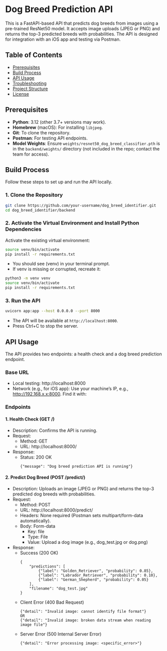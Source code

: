 # Dog Breed Prediction API

This is a FastAPI-based API that predicts dog breeds from images using a pre-trained ResNet50 model. It accepts image uploads (JPEG or PNG) and returns the top-3 predicted breeds with probabilities. The API is designed for integration with an iOS app and testing via Postman.

## Table of Contents
- [Prerequisites](#prerequisites)
- [Build Process](#build-process)
- [API Usage](#api-usage)
- [Troubleshooting](#troubleshooting)
- [Project Structure](#project-structure)
- [License](#license)

## Prerequisites

- **Python**: 3.12 (other 3.7+ versions may work).
- **Homebrew** (macOS): For installing `libjpeg`.
- **Git**: To clone the repository.
- **Postman**: For testing API endpoints.
- **Model Weights**: Ensure `weights/resnet50_dog_breed_classifier.pth` is in the `backend/weights/` directory (not included in the repo; contact the team for access).

## Build Process

Follow these steps to set up and run the API locally.

### 1. Clone the Repository
```bash
git clone https://github.com/your-username/dog_breed_identifier.git
cd dog_breed_identifier/backend
```

### 2. Activate the Virtual Environment and Install Python Dependencies
Activate the existing virtual environment:
```bash
source venv/bin/activate
pip install -r requirements.txt
```
- You should see (venv) in your terminal prompt.
- If venv is missing or corrupted, recreate it:
```bash
python3 -m venv venv
source venv/bin/activate
pip install -r requirements.txt
```
### 3. Run the API
```bash
uvicorn app:app --host 0.0.0.0 --port 8000
```
- The API will be available at `http://localhost:8000`.
- Press Ctrl+C to stop the server.

## API Usage
The API provides two endpoints: a health check and a dog breed prediction endpoint.

### Base URL
- Local testing: http://localhost:8000
- Network (e.g., for iOS app): Use your machine’s IP, e.g., http://192.168.x.x:8000. Find it with:

### Endpoints
#### 1. Health Check (GET /)
- Description: Confirms the API is running.
- Request:
    - Method: GET
    - URL: http://localhost:8000/
- Response:
    - Status: 200 OK
        ```
        {"message": "Dog breed prediction API is running"}
        ```
#### 2. Predict Dog Breed (POST /predict/)
- Description: Uploads an image (JPEG or PNG) and returns the top-3 predicted dog breeds with probabilities.
- Request:
    - Method: POST
    - URL: http://localhost:8000/predict/
    - Headers: None required (Postman sets multipart/form-data automatically).
    - Body: Form-data
        - Key: file
        - Type: File
        - Value: Upload a dog image (e.g., dog_test.jpg or dog.png)
- Response:
    - Success (200 OK)
        ```
        {
            "predictions": [
                {"label": "Golden_Retriever", "probability": 0.85},
                {"label": "Labrador_Retriever", "probability": 0.10},
                {"label": "German_Shepherd", "probability": 0.05}
            ],
            "filename": "dog_test.jpg"
        }
        ```
    - Client Error (400 Bad Request)
        ```
        {"detail": "Invalid image: cannot identify file format"}
        OR
        {"detail": "Invalid image: broken data stream when reading image file"}
        ```
    - Server Error (500 Internal Server Error)
        ```
        {"detail": "Error processing image: <specific_error>"}
        ```